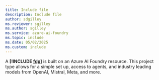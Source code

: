 ```yaml
---
title: Include file
description: Include file
author: sdgilley
ms.reviewer: sgilley
ms.author: sgilley
ms.service: azure-ai-foundry
ms.topic: include
ms.date: 05/02/2025
ms.custom: include
---
```



A **[!INCLUDE [fdp](fdp-project-name.md)]** is built on an Azure AI Foundry resource. This project type allows for a simple set up, access to agents, and industry leading models from OpenAI, Mistral, Meta, and more. 